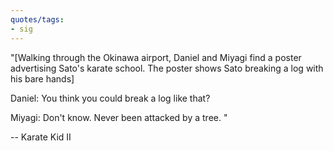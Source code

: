 ```yaml
---
quotes/tags:
- sig
---
```




"[Walking through the Okinawa airport, Daniel and Miyagi find a poster advertising Sato's karate school. The poster shows Sato breaking a log with his bare hands]

Daniel: You think you could break a log like that?

Miyagi: Don't know. Never been attacked by a tree. " 

  -- Karate Kid II
